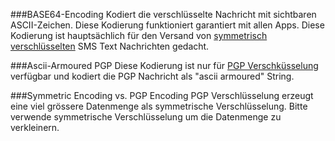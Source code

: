 ###BASE64-Encoding
Kodiert die verschlüsselte Nachricht mit sichtbaren ASCII-Zeichen. Diese Kodierung funktioniert garantiert mit allen Apps.
Diese Kodierung ist hauptsächlich für den Versand von [symmetrisch verschlüsselten](/encryption-parameters/#sym) SMS Text Nachrichten gedacht.

###Ascii-Armoured PGP
Diese Kodierung ist nur für [PGP Verschküsselung](/encryption-parameters/#pgp) verfügbar und kodiert die PGP Nachricht als "ascii armoured" String.


###Symmetric Encoding vs. PGP Encoding
PGP Verschlüsselung erzeugt eine viel grössere Datenmenge als symmetrische Verschlüsselung. Bitte verwende symmetrische Verschlüsselung um die Datenmenge zu verkleinern.
